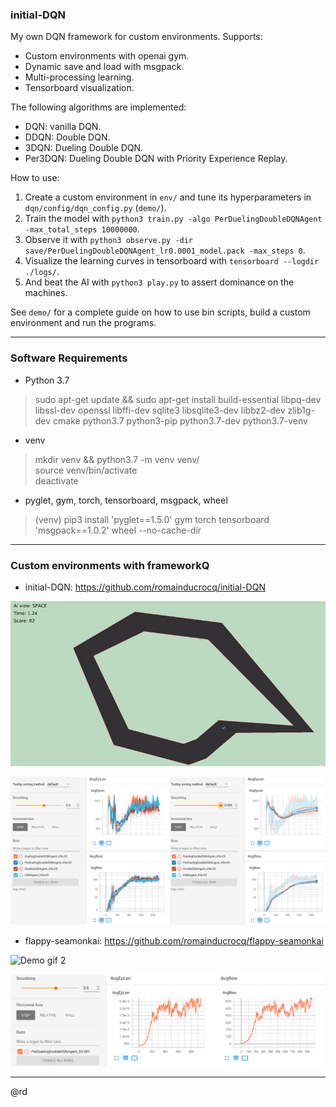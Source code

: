 ### initial-DQN

My own DQN framework for custom environments. Supports:  
- Custom environments with openai gym.  
- Dynamic save and load with msgpack.  
- Multi-processing learning.  
- Tensorboard visualization.  

The following algorithms are implemented:  
- DQN: vanilla DQN.  
- DDQN: Double DQN.  
- 3DQN: Dueling Double DQN.  
- Per3DQN: Dueling Double DQN with Priority Experience Replay.  

How to use:  
1. Create a custom environment in `env/` and tune its hyperparameters in `dqn/config/dqn_config.py` (`demo/`).  
2. Train the model with `python3 train.py -algo PerDuelingDoubleDQNAgent -max_total_steps 10000000`.  
3. Observe it with `python3 observe.py -dir save/PerDuelingDoubleDQNAgent_lr0.0001_model.pack -max_steps 0`.  
4. Visualize the learning curves in tensorboard with `tensorboard --logdir ./logs/`.  
5. And beat the AI with `python3 play.py` to assert dominance on the machines.  

See `demo/` for a complete guide on how to use bin scripts, build a custom environment and run the programs.  

****

### Software Requirements

- Python 3.7  
> sudo apt-get update && sudo apt-get install build-essential libpq-dev libssl-dev openssl libffi-dev sqlite3 libsqlite3-dev libbz2-dev zlib1g-dev cmake python3.7 python3-pip python3.7-dev python3.7-venv  

- venv  
> mkdir venv && python3.7 -m venv venv/  
> source venv/bin/activate  
> deactivate  

- pyglet, gym, torch, tensorboard, msgpack, wheel  
> (venv) pip3 install 'pyglet==1.5.0' gym torch tensorboard 'msgpack==1.0.2' wheel --no-cache-dir  

****

### Custom environments with frameworkQ

- initial-DQN: https://github.com/romainducrocq/initial-DQN  

![Demo gif 1](demo/gif/demo_1.gif)

![Demo tensorboard 1](demo/tensorboard/demo_tensorboard_1.png)

- flappy-seamonkai: https://github.com/romainducrocq/flappy-seamonkai  

![Demo gif 2](demo/gif/demo_2.gif)

![Demo tensorboard 2](demo/tensorboard/demo_tensorboard_2.png)

****

@rd
